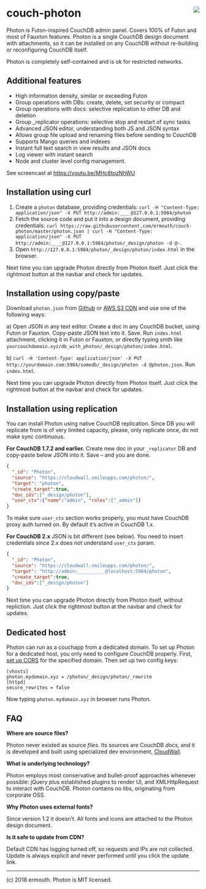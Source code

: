 # <img align="right" src="http://jquerymy.com/kod/photon-github.png" /> couch-photon
Photon is Futon-inspired CouchDB admin panel. Covers 100% of Futon and most of Fauxton features. Photon is a single CouchDB design document with attachments, so it can be installed on any CouchDB without re-building or reconfiguring CouchDB itself.

Photon is completely self-contained and is ok for restricted networks.

## Additional features

* High information density, similar or exceeding Futon
* Group operations with DBs: create, delete, set security or compact
* Group operations with docs: selective replication to other DB and deletion
* Group \_replicator operations: selective stop and restart of sync tasks 
* Advanced JSON editor, understanding both JS and JSON syntax
* Allows group file upload and renaming files before sending to CouchDB
* Supports Mango queries and indexes
* Instant full text search in view results and JSON docs
* Log viewer with instant search
* Node and cluster level config management.

See screencast at https://youtu.be/MHc6tozNhWU

## Installation using curl

1. Create a `photon` database, providing credentials: `curl -H "Content-Type: application/json" -X PUT http://admin:____@127.0.0.1:5984/photon`
2. Fetch the source code and put it into a design document, providing credentials: `curl https://raw.githubusercontent.com/ermouth/couch-photon/master/photon.json | curl -H "Content-Type: application/json" -X PUT http://admin:____@127.0.0.1:5984/photon/_design/photon -d @-`.
3. Open `http://127.0.0.1:5984/photon/_design/photon/index.html` in the browser. 

Next time you can upgrade Photon directly from Photon itself. Just click the rightmost button at the navbar and check for updates.

## Installation using copy/paste
Download `photon.json` from [Github](https://raw.githubusercontent.com/ermouth/couch-photon/master/photon.json) or [AWS S3 CDN](https://s3-eu-west-1.amazonaws.com/cdn.cloudwall.me/photon/photon.json) and use one of the following ways:

a) Open JSON in any text editor. Create a doc in any CouchDB bucket, using Futon or Fauxton. Copy-paste JSON text into it. Save. Run `index.html` attachment, clicking it in Futon or Fauxton, or directly typing smth like `yourcouchdomain.xyz/db_with_photon/_design/photon/index.html`.

b) `curl -H 'Content-Type: application/json' -X PUT http://yourdomain.com:5984/somedb/_design/photon -d @photon.json`. Run `index.html`.

Next time you can upgrade Photon directly from Photon itself. Just click the rightmost button at the navbar and check for updates.

## Installation using replication
You can install Photon using native CouchDB replication. Since DB you will replicate from is of very limited capacity, please, only replicate once, do not make sync continuous.

__For CouchDB 1.7.2 and earlier.__ Create new doc in your `_replicator` DB and copy-paste below JSON into it. Save – and you are done.
```json
{
  "_id": "Photon",
  "source": "https://cloudwall.smileupps.com/photon/",
  "target": "photon",
  "create_target":true,
  "doc_ids":["_design/photon"],
  "user_ctx":{"name":"admin", "roles":["_admin"]}
}
```
To make sure `user_ctx` section works properly, you must have CouchDB proxy auth turned on. By default it’s active in CouchDB 1.x.

__For CouchDB 2.x__ JSON is bit different (see below). You need to insert credentials since 2.x does not understand `user_ctx` param.
```json
{
  "_id": "Photon",
  "source": "https://cloudwall.smileupps.com/photon/",
  "target": "http://admin:__________@localhost:5984/photon",
  "create_target":true,
  "doc_ids":["_design/photon"]
}
```

Next time you can upgrade Photon directly from Photon itself, without repliction. Just click the rightmost button at the navbar and check for updates.

## Dedicated host

Photon can run as a couchapp from a dedicated domain. To set up Photon for a dedicated host, 
you only need to configure CouchDB properly. First, [set up CORS](https://cloudwall.me/setup_couch#h-16ylld74) 
for the specified domain. Then set up two config keys:
```
[vhosts] 
photon.mydomain.xyz = /photon/_design/photon/_rewrite
[httpd]
secure_rewrites = false
```
Now typing `photon.mydomain.xyz` in browser runs Photon.

## FAQ

__Where are source files?__

Photon never existed as source _files_. Its sources are CouchDB _docs_, and it is developed and built using specialized dev environment, [CloudWall](https://cloudwall.me).

__What is underlying technology?__

Photon employs most conservative and bullet-proof approaches whenever possible: jQuery plus established plugins to render UI, and XMLHttpRequest to interact with CouchDB. Photon contains no libs, originating from corporate OSS. 

__Why Photon uses external fonts?__

Since version 1.2 it doesn’t. All fonts and icons are attached to the Photon design document.

__Is it safe to update from CDN?__

Default CDN has logging turned off, so requests and IPs are not collected. Update is always explicit and never performed until you click the update link. 

---

(c) 2018 ermouth. Photon is MIT licensed.
